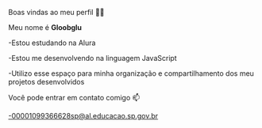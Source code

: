 
Boas vindas ao meu perfil 💙💙

Meu nome é **Gloobglu**

-Estou estudando na Alura

-Estou me desenvolvendo na linguagem JavaScript

-Utilizo esse espaço para minha organização e compartilhamento dos meu projetos desenvolvidos

Você pode entrar em contato comigo 📫

-00001099366628sp@al.educacao.sp.gov.br
